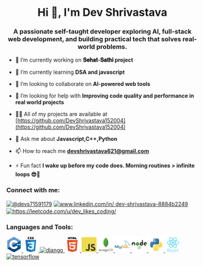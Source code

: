 <h1 align="center">Hi 👋, I'm Dev Shrivastava</h1>
<h3 align="center">A passionate self-taught developer exploring AI, full-stack web development, and building practical tech that solves real-world problems.</h3>

- 🔭 I’m currently working on **𝐒𝐞𝐡𝐚𝐭-𝐒𝐚𝐭𝐡𝐢 project**

- 🌱 I’m currently learning **DSA and javascript**

- 👯 I’m looking to collaborate on **AI-powered web tools**

- 🤝 I’m looking for help with **Improving code quality and performance in real world projects**

- 👨‍💻 All of my projects are available at [https://github.com/DevShrivastava152004](https://github.com/DevShrivastava152004)

- 💬 Ask me about **Javascript,C++,Python**

- 📫 How to reach me **devshrivastava621@gmail.com**

- ⚡ Fun fact **I wake up before my code does. Morning routines > infinite loops 😎🌅**

<h3 align="left">Connect with me:</h3>
<p align="left">
<a href="https://twitter.com/@devs71591179" target="blank"><img align="center" src="https://raw.githubusercontent.com/rahuldkjain/github-profile-readme-generator/master/src/images/icons/Social/twitter.svg" alt="@devs71591179" height="30" width="40" /></a>
<a href="https://linkedin.com/in/www.linkedin.com/in/ dev-shrivastava-8884b2249" target="blank"><img align="center" src="https://raw.githubusercontent.com/rahuldkjain/github-profile-readme-generator/master/src/images/icons/Social/linked-in-alt.svg" alt="www.linkedin.com/in/ dev-shrivastava-8884b2249" height="30" width="40" /></a>
<a href="https://www.leetcode.com/https://leetcode.com/u/dev_likes_coding/" target="blank"><img align="center" src="https://raw.githubusercontent.com/rahuldkjain/github-profile-readme-generator/master/src/images/icons/Social/leet-code.svg" alt="https://leetcode.com/u/dev_likes_coding/" height="30" width="40" /></a>
</p>

<h3 align="left">Languages and Tools:</h3>
<p align="left"> <a href="https://www.w3schools.com/cpp/" target="_blank" rel="noreferrer"> <img src="https://raw.githubusercontent.com/devicons/devicon/master/icons/cplusplus/cplusplus-original.svg" alt="cplusplus" width="40" height="40"/> </a> <a href="https://www.w3schools.com/css/" target="_blank" rel="noreferrer"> <img src="https://raw.githubusercontent.com/devicons/devicon/master/icons/css3/css3-original-wordmark.svg" alt="css3" width="40" height="40"/> </a> <a href="https://www.djangoproject.com/" target="_blank" rel="noreferrer"> <img src="https://cdn.worldvectorlogo.com/logos/django.svg" alt="django" width="40" height="40"/> </a> <a href="https://www.w3.org/html/" target="_blank" rel="noreferrer"> <img src="https://raw.githubusercontent.com/devicons/devicon/master/icons/html5/html5-original-wordmark.svg" alt="html5" width="40" height="40"/> </a> <a href="https://developer.mozilla.org/en-US/docs/Web/JavaScript" target="_blank" rel="noreferrer"> <img src="https://raw.githubusercontent.com/devicons/devicon/master/icons/javascript/javascript-original.svg" alt="javascript" width="40" height="40"/> </a> <a href="https://www.mongodb.com/" target="_blank" rel="noreferrer"> <img src="https://raw.githubusercontent.com/devicons/devicon/master/icons/mongodb/mongodb-original-wordmark.svg" alt="mongodb" width="40" height="40"/> </a> <a href="https://www.mysql.com/" target="_blank" rel="noreferrer"> <img src="https://raw.githubusercontent.com/devicons/devicon/master/icons/mysql/mysql-original-wordmark.svg" alt="mysql" width="40" height="40"/> </a> <a href="https://nodejs.org" target="_blank" rel="noreferrer"> <img src="https://raw.githubusercontent.com/devicons/devicon/master/icons/nodejs/nodejs-original-wordmark.svg" alt="nodejs" width="40" height="40"/> </a> <a href="https://www.python.org" target="_blank" rel="noreferrer"> <img src="https://raw.githubusercontent.com/devicons/devicon/master/icons/python/python-original.svg" alt="python" width="40" height="40"/> </a> <a href="https://reactjs.org/" target="_blank" rel="noreferrer"> <img src="https://raw.githubusercontent.com/devicons/devicon/master/icons/react/react-original-wordmark.svg" alt="react" width="40" height="40"/> </a> <a href="https://www.tensorflow.org" target="_blank" rel="noreferrer"> <img src="https://www.vectorlogo.zone/logos/tensorflow/tensorflow-icon.svg" alt="tensorflow" width="40" height="40"/> </a> </p>
